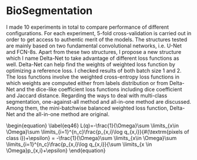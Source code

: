 # BioSegmentation
I made 10 experiments in total to compare performance of different configurations. For each experiment, 5-fold cross-validation is carried out in order to get access to authentic merit of the models. The structures tested are mainly based on two fundamental convolutional networks, i.e. U-Net and FCN-8s. Apart from these two structures, I propose a new structure which I name Delta-Net to take advantage of different loss functions as well. Delta-Net can help find the weights of weighted loss function by optimizing a reference loss. I checked results of both batch size 1 and 2. The loss functions involve the weighted cross-entropy loss functions in which weights are computed either from labels distribution or from Delta-Net and the dice-like coefficient loss functions including dice coefficient and Jaccard distance. Regarding the ways to deal with multi-class segmentation, one-against-all method and all-in-one method are discussed.  Among them, the mini-batchwise balanced weighted loss function, Delta-Net and the all-in-one method are original.

\begin{equation}
	\label{eq46}
	L(q)=-\frac{1}{\Omega}\sum \limits_{x\in \Omega}\sum \limits_{i=1}^{n_c}\frac{p_{x,i}\log q_{x,i}}{\#(\textrm{pixels of class i})+\epsilon} = -\frac{1}{\Omega}\sum \limits_{x\in \Omega}\sum \limits_{i=1}^{n_c}\frac{p_{x,i}\log q_{x,i}}{\sum \limits_{x \in \Omega}p_{x,i}+\epsilon}
\end{equation}
